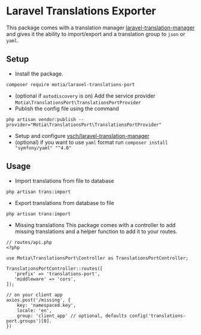# Laravel Translations Exporter
This package comes with a translation manager [laravel-translation-manager](https://github.com/vsch/laravel-translation-manager) and gives it the ability to import/export and a translation group to `json` or `yaml`.

## Setup
-  Install the package.
```
composer require motia/laravel-translations-port
```
- (optional if `autodiscovery` is on) Add the service provider `Motia\TranslationsPort\TranslationsPortProvider`
- Publish the config file using the command 
```
php artisan vendor:publish --provider="Motia\TranslationsPort\TranslationsPortProvider"
```

- Setup and configure [vsch/laravel-translation-manager](https://github.com/vsch/laravel-translation-manager)
- (optional) if you want to use `yaml` format run `composer install "symfony/yaml" "^4.0"`

## Usage
* Import translations from file to database
```
php artisan trans:import
```

* Export translations from database to file
```
php artisan trans:import
```

* Missing translations
This package comes with a controller to add missing translations and a helper function to add it to your routes.
 
```
// routes/api.php
<?php

use Motia\TranslationsPort\Controller as TranslationsPortController;

TranslationsPortController::routes([
   'prefix' => 'translations-port',
   'middleware' => 'cors',
]);

```

```
// on your client app
axios.post('/missing', {
    key: 'namespaced.key',
    locale: 'en',
    group: 'client_app' // optional, defaults config('translations-port.groups')[0].
})
```

